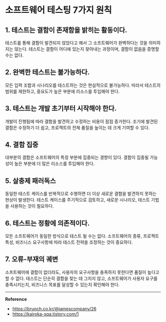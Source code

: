 # 소프트웨어 테스팅 7가지 원칙
## 1. 테스트는 결함이 존재함을 밝히는 활동이다.
테스트를 통해 결함이 발견되지 않았다고 해서 그 소프트웨어가 완벽하다는 것을 의미하지는 않는다.
테스트는 결함이 어디에 있는지 찾아내는 과정이며, 결함이 없음을 증명할 수는 없다.

## 2. 완벽한 테스트는 불가능하다.
모든 입력 조합과 시나리오를 테스트하는 것은 현실적으로 불가능하다.
따라서 테스트의 범위를 제한하고, 중요도가 높은 부분에 리소스를 투입해야 한다.

## 3. 테스트는 개발 초기부터 시작해야 한다.
개발이 진행됨에 따라 결함을 발견하고 수정하는 비용이 점점 증가한다.
조기에 발견된 결함은 수정하기 더 쉽고, 프로젝트의 전체 품질을 높이는 데 크게 기여할 수 있다.

## 4. 결함 집중
대부분의 결함은 소프트웨어의 특정 부분에 집중되는 경향이 있다.
결함이 집중될 가능성이 높은 부분에 더 많은 리소스를 투입해야 한다.

## 5. 살충제 패러독스
동일한 테스트 케이스를 반복적으로 수행하면 더 이상 새로운 결함을 발견하지 못하는 현상이 발생한다.
테스트 케이스를 주기적으로 검토하고, 새로운 시나리오, 테스트 기법을 사용하는 것이 필요하다.

## 6. 테스트는 정황에 의존적이다.
모든 소프트웨어가 동일한 방식으로 테스트 될 수는 없다.
소프트웨어의 종류, 프로젝트 특성, 비즈니스 요구사항에 따라 테스트 전략을 조정하는 것이 중요하다.

## 7. 오류-부재의 궤변
소프트웨어에 결함이 없더라도, 사용자의 요구사항을 충족하지 못한다면 품질이 높다고 할 수 없다.
테스트는 단순히 결함을 찾는 데 그치지 않고, 소프트웨어가 사용자 요구를 충족시키는지, 비즈니스 목표를 달성할 수 있는지 확인해야 한다.

---
**Reference**<br>
- https://brunch.co.kr/@jamescompany/26
- https://kairoka-sqa.tistory.com/1
